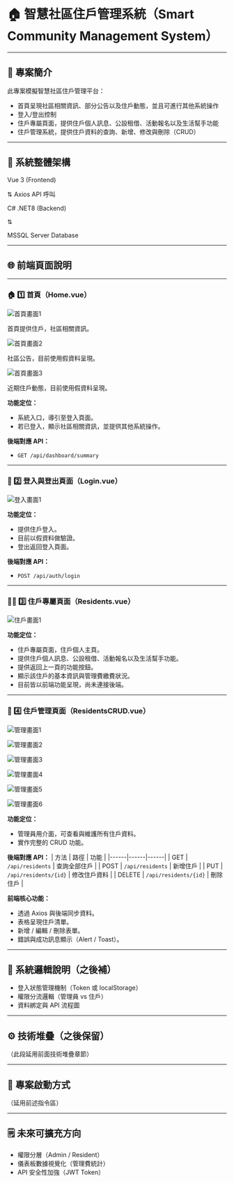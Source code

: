 # 🏠 智慧社區住戶管理系統（Smart Community Management System）

---

## 📘 專案簡介
此專案模擬智慧社區住戶管理平台：
- 首頁呈現社區相關資訊、部分公告以及住戶動態，並且可進行其他系統操作
- 登入/登出控制
- 住戶專屬頁面，提供住戶個人訊息、公設租借、活動報名以及生活幫手功能
- 住戶管理系統，提供住戶資料的查詢、新增、修改與刪除（CRUD）

---

## 🧱 系統整體架構

Vue 3 (Frontend)

⇅ Axios API 呼叫

C# .NET8 (Backend)

⇅

MSSQL Server Database

---

## 🌐 前端頁面說明

---

### 🏠 1️⃣ 首頁（Home.vue）
![首頁畫面1](./images/home_1.png)

首頁提供住戶，社區相關資訊。

![首頁畫面2](./images/home_2.png)

社區公告，目前使用假資料呈現。

![首頁畫面3](./images/home_3.png)

近期住戶動態，目前使用假資料呈現。

**功能定位：**
- 系統入口，導引至登入頁面。
- 若已登入，顯示社區相關資訊，並提供其他系統操作。

**後端對應 API：**
- `GET /api/dashboard/summary`
  
---

### 🔐 2️⃣ 登入與登出頁面（Login.vue）

![登入畫面1](./images/Login_1.png)

**功能定位：**
- 提供住戶登入。
- 目前以假資料做驗證。
- 登出返回登入頁面。

**後端對應 API：**
- `POST /api/auth/login`

---

### 🧍‍♂️ 3️⃣ 住戶專屬頁面（Residents.vue）

![住戶畫面1](./images/resident_1.png)

**功能定位：**
- 住戶專屬頁面，住戶個人主頁。
- 提供住戶個人訊息、公設租借、活動報名以及生活幫手功能。
- 提供返回上一頁的功能按鈕。
- 顯示該住戶的基本資訊與管理費繳費狀況。
- 目前皆以前端功能呈現，尚未連接後端。

---

### 🏢 4️⃣ 住戶管理頁面（ResidentsCRUD.vue）

![管理畫面1](./images/CRUD_1.png)

![管理畫面2](./images/CRUD_2.png)

![管理畫面3](./images/CRUD_3.png)

![管理畫面4](./images/CRUD_4.png)

![管理畫面5](./images/CRUD_5.png)

![管理畫面6](./images/CRUD_6.png)

**功能定位：**
- 管理員用介面，可查看與維護所有住戶資料。
- 實作完整的 CRUD 功能。

**後端對應 API：**
| 方法 | 路徑 | 功能 |
|------|------|------|
| GET | `/api/residents` | 查詢全部住戶 |
| POST | `/api/residents` | 新增住戶 |
| PUT | `/api/residents/{id}` | 修改住戶資料 |
| DELETE | `/api/residents/{id}` | 刪除住戶 |

**前端核心功能：**
- 透過 Axios 與後端同步資料。
- 表格呈現住戶清單。
- 新增 / 編輯 / 刪除表單。
- 錯誤與成功訊息顯示（Alert / Toast）。

---

## 🧠 系統邏輯說明（之後補）
- 登入狀態管理機制（Token 或 localStorage）
- 權限分流邏輯（管理員 vs 住戶）
- 資料綁定與 API 流程圖

---

## ⚙️ 技術堆疊（之後保留）
（此段延用前面技術堆疊章節）

---

## 🧾 專案啟動方式
（延用前述指令區）

---

## 🗒️ 未來可擴充方向
- 權限分層（Admin / Resident）
- 儀表板數據視覺化（管理費統計）
- API 安全性加強（JWT Token）

